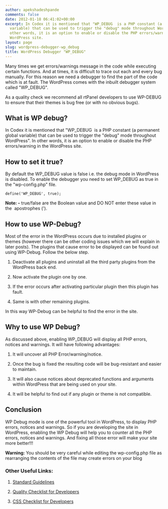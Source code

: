 ```yaml
---
author: apekshadeshpande
comments: false
date: 2012-01-18 06:41:02+00:00
excerpt: In Codex it is mentioned that "WP_DEBUG  is a PHP constant (a permanent global
  variable) that can be used to trigger the "debug" mode throughout WordPress". In
  other words, it is an option to enable or disable the PHP errors/warning in the
  WordPress site.
layout: page
slug: wordpress-debugger-wp_debug
title: WordPress Debugger "WP_DEBUG"
---
```


Many times we get errors/warnings message in the code while executing certain functions. And at times, it is difficult to trace out each and every bug manually. For this reason we need a debugger to find the part of the code which is at fault. The WordPress comes with the inbuilt debugger system called "WP_DEBUG".

As a quality check we recommend all rtPanel developers to use WP-DEBUG to ensure that their themes is bug free (or with no obvious bugs).


## What is WP debug?


In Codex it is mentioned that "WP_DEBUG  is a PHP constant (a permanent global variable) that can be used to trigger the "debug" mode throughout WordPress". In other words, it is an option to enable or disable the PHP errors/warning in the WordPress site.


## How to set it true?


By default the WP_DEBUG value is false i.e. the debug mode in WordPress is disabled. To enable the debugger you need to set WP_DEBUG as true in the "wp-config.php" file.

    
    define('WP_DEBUG', true);


**Note: -** true/false are the Boolean value and DO NOT enter these value in the  apostrophes (').


## How to use WP-Debug?


Most of the error in the WordPress occurs due to installed plugins or themes (however there can be other coding issues which we will explain in later posts). The plugins that cause error to be displayed can be found out using WP-Debug. Follow the below step.



	
  1. Deactivate all plugins and uninstall all the third party plugins from the WordPress back end.

	
  2. Now activate the plugin one by one.

	
  3. If the error occurs after activating particular plugin then this plugin has fault.

	
  4. Same is with other remaining plugins.


In this way WP-Debug can be helpful to find the error in the site.


## Why to use WP Debug?


As discussed above, enabling WP_DEBUG will display all PHP errors, notices and warnings. It will have following advantages:



	
  1. It will uncover all PHP Error/warning/notice.

	
  2. Once the bug is fixed the resulting code will be bug-resistant and easier to maintain.

	
  3. It will also cause notices about deprecated functions and arguments within WordPress that are being used on your site.

	
  4. It will be helpful to find out if any plugin or theme is not compatible.




## Conclusion


WP Debug mode is one of the powerful tool in WordPress, to display PHP errors, notices and warnings. So if you are developing the site in WordPress, enabling the WP Debug will help you to counter all the PHP errors, notices and warnings. And fixing all those error will make your site more better!!!

**Warning:** You should be very careful while editing the wp-config.php file as rearranging the contents of the file may create errors on your blog


### Other Useful Links:





	
  1. [Standard Guidelines](https://rtcamp.com/blog/rtpanel-developer-program-standards-guidelines/)

	
  2. [Quality Checklist for Developers](https://rtcamp.com/blog/checklist-developers/)

	
  3. [CSS Checklist for Developers](https://rtcamp.com/blog/css-checklist-developers/)




